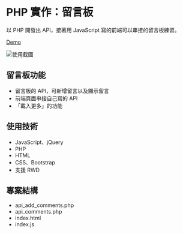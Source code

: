 # PHP 實作：留言板

以 PHP 開發出 API，接著用 JavaScript 寫的前端可以串接的留言板練習。

[Demo](http://rkcfkrrt.tw/board/)

![使用截圖](https://images.plurk.com/1SdLp3yGUNk8pdmoBrWLPw.png)

## 留言板功能

- 留言板的 API，可新增留言以及顯示留言
- 前端頁面串接自己寫的 API
- 「載入更多」的功能

## 使用技術

- JavaScript、jQuery
- PHP
- HTML
- CSS、Bootstrap
- 支援 RWD

## 專案結構

- api_add_comments.php
- api_comments.php
- index.html
- index.js

